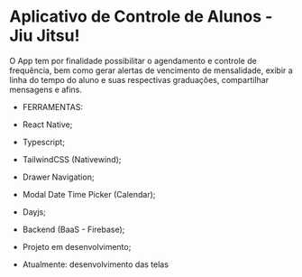 # Aplicativo de Controle de Alunos - Jiu Jitsu!

O App tem por finalidade possibilitar o agendamento e controle de frequência, bem como gerar alertas de vencimento de mensalidade, exibir a linha do tempo do aluno e suas respectivas graduações, compartilhar mensagens e afins. 

- FERRAMENTAS:

 * React Native;
 * Typescript;
 * TailwindCSS (Nativewind);
 * Drawer Navigation;
 * Modal Date Time Picker (Calendar);
 * Dayjs;
 * Backend (BaaS - Firebase);

* Projeto em desenvolvimento;
* Atualmente: desenvolvimento das telas
